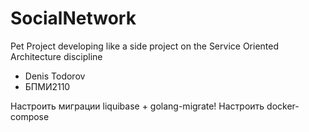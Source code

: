 # SocialNetwork
Pet Project developing like a side project on the Service Oriented Architecture discipline
- Denis Todorov
- БПМИ2110



Настроить миграции liquibase + golang-migrate!
Настроить docker-compose
